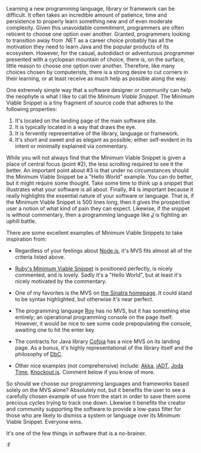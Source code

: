 Learning a new programming language, library or framework can be difficult. It often takes an incredible amount of patience, time and persistence to properly learn something new and of even moderate complexity. Given this unavoidable commitment, programmers are often reticent to choose one option over another. Granted, programmers looking to transition away from .NET as a career choice probably has all the motivation they need to learn Java and the popular products of its ecosystem.  However, for the casual, autodidact or adventurous programmer presented with a cyclopean mountain of choice, there is, on the surface, little reason to choose one option over another.  Therefore, like many choices chosen by computerists, there is a strong desire to cut corners in their learning, or at least receive as much help as possible along the way.

One extremely simple way that a software designer or community can help the neophyte is what I like to call the *Minimum Viable Snippet*.  The Minimum Viable Snippet is a tiny fragment of source code that adheres to the following properties:

 1. It's located on the landing page of the main software site.
 2. It is typically located in a way that draws the eye.
 3. It is fervently representative of the library, language or framework.
 4. It's short and sweet and as elegant as possible; either self-evident in its intent or minimally explained via commentary.

While you will not always find that the Minimum Viable Snippet is given a place of central focus (point #2), the less scrolling required to see it the better.  An important point about #3 is that under no circumstances should the Minimum Viable Snippet be a "Hello World" example.  You can do better, but it might require some thought. Take some time to think up a snippet that illustrates what your software is all about. Finally, #4 is important because it really highlights the essential nature of your software or language. That is, if the Minimum Viable Snippet is 500 lines long, then it gives the prospective user a notion of what kind of pain they can expect.  Likewise, if the snippet is without commentary, then a programming language like [J](http://www.jsoftware.com/) is fighting an uphill battle.

There are some excellent examples of Minimum Viable Snippets to take inspiration from:

* Regardless of your feelings about [Node.js](http://nodejs.org/), it's MVS fits almost all of the criteria listed above.

* [Ruby's Minimum Viable Snippet](http://www.ruby-lang.org/en/) is positioned perfectly, is nicely commented, and is lovely. Sadly it's a "Hello World", but at least it's nicely motivated by the commentary.

* One of my favorites is the MVS on [the Sinatra homepage](http://www.sinatrarb.com/). It could stand to be syntax highlighted, but otherwise it's near perfect.

* The programming language [Roy](http://roy.brianmckenna.org/) has no MVS, but it has something else entirely; an operational programming console on the page itself. However, it would be nice to see some code prepopulating the console, awaiting one to hit the enter key.

* The contracts for Java library [Cofoja](http://code.google.com/p/cofoja/) has a nice MVS on its landing page. As a bonus, it's highly representational of the library itself and the philosophy of [DbC](http://en.wikipedia.org/wiki/Design_by_contract).

* Other nice examples (not comprehensive) include: [Akka](http://akka.io/), [jADT](http://jamesiry.github.com/jADT/index.html), [Joda Time](http://joda-time.sourceforge.net/), [Knockout.js](http://knockoutjs.com/). Comment below if you know of more.

So should we choose our programming languages and frameworks based solely on the MVS alone? Absolutely not, but it benefits the user to see a carefully chosen example of use from the start in order to save them some precious cycles trying to track one down.  Likewise it benefits the creator and community supporting the software to provide a low-pass filter for those who are likely to dismiss a system or language over its Minimum Viable Snippet. Everyone wins.

It's one of the few things in software that is a no-brainer.

:F